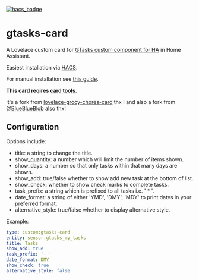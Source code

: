 [![hacs_badge](https://img.shields.io/badge/HACS-Custom-orange.svg)](https://github.com/custom-components/hacs)

# gtasks-card

A Lovelace custom card for [GTasks custom component for HA](https://github.com/myntath/gtasks-ha) in Home Assistant.

Easiest installation via [HACS](https://custom-components.github.io/hacs/).

For manual installation see [this guide](https://github.com/thomasloven/hass-config/wiki/Lovelace-Plugins).


**This card reqires [card tools](https://github.com/thomasloven/lovelace-card-tools).**

it's a fork from [lovelace-grocy-chores-card](https://github.com/isabellaalstrom/lovelace-grocy-chores-card) thx ! and also a fork from [@BlueBlueBlob](https://github.com/blueblueblob) also thx!

## Configuration

Options include:
- title: a string to change the title.
- show_quantity: a number which will limit the number of items shown.
- show_days: a number so that only tasks within that many days are shown.
- show_add: true/false whether to show add new task at the bottom of list.
- show_check: whether to show check marks to complete tasks.
- task_prefix: a string which is prefixed to all tasks i.e. ' * '.
- date_format: a string of either 'YMD', 'DMY', 'MDY' to print dates in your preferred format.
- alternative_style: true/false whether to display alternative style.

Example:
```yaml
type: custom:gtasks-card
entity: sensor.gtasks_my_tasks
title: Tasks
show_add: true
task_prefix: '- '
date_format: DMY
show_check: true
alternative_style: false
```



